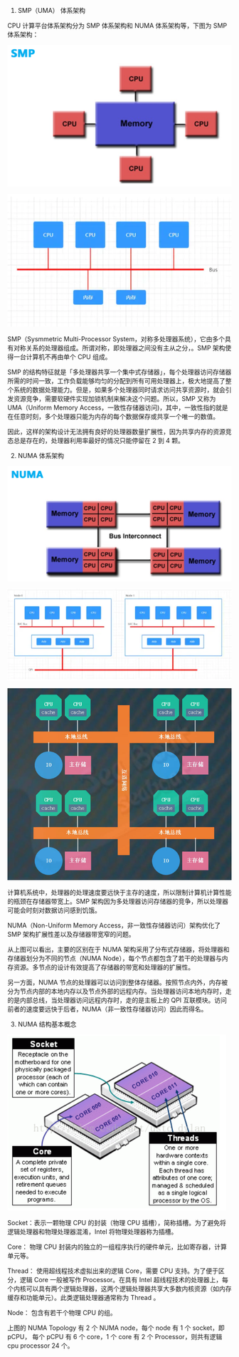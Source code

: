 1. SMP（UMA） 体系架构

CPU 计算平台体系架构分为 SMP 体系架构和 NUMA 体系架构等，下图为 SMP 体系架构：

![](/assets/compute-arch-numa-smp1.png)



![](/assets/compute-arch-numa-smp2.png)





SMP（Sysmmetric Multi-Processor System，对称多处理器系统），它由多个具有对称关系的处理器组成。所谓对称，即处理器之间没有主从之分，。SMP 架构使得一台计算机不再由单个 CPU 组成。



SMP 的结构特征就是「多处理器共享一个集中式存储器」，每个处理器访问存储器所需的时间一致，工作负载能够均匀的分配到所有可用处理器上，极大地提高了整个系统的数据处理能力。但是，如果多个处理器同时请求访问共享资源时，就会引发资源竞争，需要软硬件实现加锁机制来解决这个问题。所以，SMP 又称为 UMA（Uniform Memory Access，一致性存储器访问\)，其中，一致性指的就是在任意时刻，多个处理器只能为内存的每个数据保存或共享一个唯一的数值。



因此，这样的架构设计无法拥有良好的处理器数量扩展性，因为共享内存的资源竞态总是存在的，处理器利用率最好的情况只能停留在 2 到 4 颗。



2. NUMA 体系架构

![](/assets/compute-arch-numa-numa1.png)

![](/assets/compute-arch-numa-numa2.png)



![](/assets/compute-arch-numa-numa3.png)

计算机系统中，处理器的处理速度要远快于主存的速度，所以限制计算机计算性能的瓶颈在存储器带宽上。SMP 架构因为多处理器访问存储器的竞争，所以处理器可能会时刻对数据访问感到饥饿。



NUMA（Non-Uniform Memory Access，非一致性存储器访问）架构优化了 SMP 架构扩展性差以及存储器带宽窄的问题。



从上图可以看出，主要的区别在于 NUMA 架构采用了分布式存储器，将处理器和存储器划分为不同的节点（NUMA Node），每个节点都包含了若干的处理器与内存资源。多节点的设计有效提高了存储器的带宽和处理器的扩展性。



另一方面，NUMA 节点的处理器可以访问到整体存储器。按照节点内外，内存被分为节点内部的本地内存以及节点外部的远程内存。当处理器访问本地内存时，走的是内部总线，当处理器访问远程内存时，走的是主板上的 QPI 互联模块。访问前者的速度要远快于后者，NUMA（非一致性存储器访问）因此而得名。



3. NUMA 结构基本概念

![](/assets/compute-arch-numa-numa4.png)



Socket：表示一颗物理 CPU 的封装（物理 CPU 插槽），简称插槽。为了避免将逻辑处理器和物理处理器混淆，Intel 将物理处理器称为插槽。

Core： 物理 CPU 封装内的独立的一组程序执行的硬件单元，比如寄存器，计算单元等。

Thread： 使用超线程技术虚拟出来的逻辑 Core，需要 CPU 支持。为了便于区分，逻辑 Core 一般被写作 Processor。在具有 Intel 超线程技术的处理器上，每个内核可以具有两个逻辑处理器，这两个逻辑处理器共享大多数内核资源（如内存缓存和功能单元）。此类逻辑处理器通常称为 Thread 。

Node： 包含有若干个物理 CPU 的组。





上图的 NUMA Topology 有 2 个 NUMA node，每个 node 有 1 个 socket，即 pCPU， 每个 pCPU 有 6 个 core，1 个 core 有 2 个 Processor，则共有逻辑 cpu processor 24 个。



